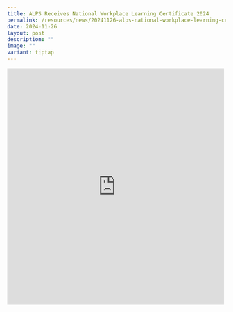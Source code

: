 ```yaml
---
title: ALPS Receives National Workplace Learning Certificate 2024
permalink: /resources/news/20241126-alps-national-workplace-learning-certificate/
date: 2024-11-26
layout: post
description: ""
image: ""
variant: tiptap
---
```

<div class="iframe-wrapper">
<iframe style="border:none;overflow:hidden" height="544" width="500" allowfullscreen="true" frameborder="0" src="https://www.facebook.com/plugins/post.php?href=https%3A%2F%2Fwww.facebook.com%2Falpshealthcaresupplychain%2Fposts%2Fpfbid0CYHL3V9a9LonkRgct4SgYJgosGPGV5NwMSPbjJw9jyR3HXK5yCyJgwKDVRjuwEgCl&amp;show_text=true&amp;width=500"></iframe>
</div>
<p></p>